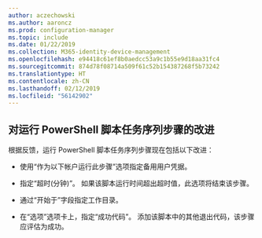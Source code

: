 ```yaml
---
author: aczechowski
ms.author: aaroncz
ms.prod: configuration-manager
ms.topic: include
ms.date: 01/22/2019
ms.collection: M365-identity-device-management
ms.openlocfilehash: e94418c61ef8b0aedcc53a9c1b55e9d18aa31fc4
ms.sourcegitcommit: 874d78f08714a509f61c52b154387268f5b73242
ms.translationtype: HT
ms.contentlocale: zh-CN
ms.lasthandoff: 02/12/2019
ms.locfileid: "56142902"
---
```

## <a name="bkmk_posh"></a> 对运行 PowerShell 脚本任务序列步骤的改进
<!--3556028-->根据反馈，运行 PowerShell 脚本任务序列步骤现在包括以下改进：  

- 使用“作为以下帐户运行此步骤”选项指定备用用户凭据。  

- 指定“超时(分钟)”。 如果该脚本运行时间超出超时值，此选项将结束该步骤。  

- 通过“开始于”字段指定工作目录。  

- 在“选项”选项卡上，指定“成功代码”。 添加该脚本中的其他退出代码，该步骤应评估为成功。  

